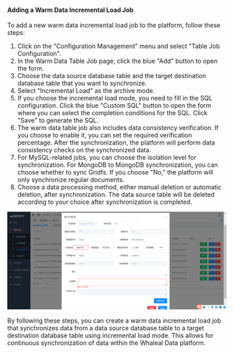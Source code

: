 #### Adding a Warm Data Incremental Load Job

To add a new warm data incremental load job to the platform, follow these steps:

1. Click on the "Configuration Management" menu and select "Table Job Configuration".
2. In the Warm Data Table Job page, click the blue "Add" button to open the form.
3. Choose the data source database table and the target destination database table that you want to synchronize.
4. Select "Incremental Load" as the archive mode.
5. If you choose the incremental load mode, you need to fill in the SQL configuration. Click the blue "Custom SQL" button to open the form where you can select the completion conditions for the SQL. Click "Save" to generate the SQL.
6. The warm data table job also includes data consistency verification. If you choose to enable it, you can set the required verification percentage. After the synchronization, the platform will perform data consistency checks on the synchronized data.
7. For MySQL-related jobs, you can choose the isolation level for synchronization. For MongoDB to MongoDB synchronization, you can choose whether to sync Gridfs. If you choose "No," the platform will only synchronize regular documents.
8. Choose a data processing method, either manual deletion or automatic deletion, after synchronization. The data source table will be deleted according to your choice after synchronization is completed.

![Adding a Warm Data Incremental Load Job](../../images/whalealDataImages/image-20230621135720717.png)

By following these steps, you can create a warm data incremental load job that synchronizes data from a data source database table to a target destination database table using incremental load mode. This allows for continuous synchronization of data within the Whaleal Data platform.
